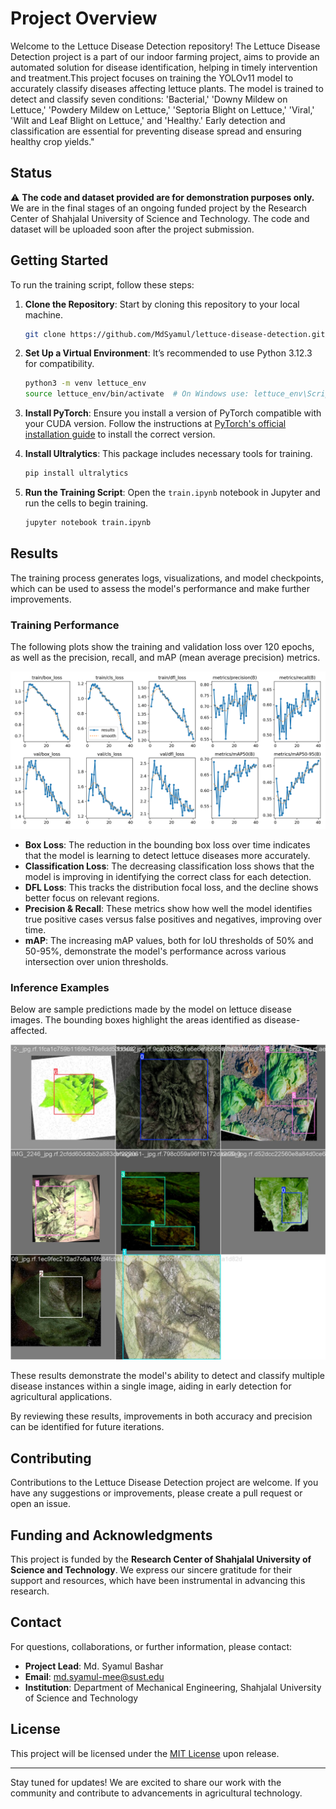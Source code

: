 
# Project Overview
Welcome to the Lettuce Disease Detection repository! The Lettuce Disease Detection project is a part of our indoor farming project, aims to provide an automated solution for disease identification, helping in timely intervention and treatment.This project focuses on training the YOLOv11 model to accurately classify diseases affecting lettuce plants. The model is trained to detect and classify seven conditions: 'Bacterial,' 'Downy Mildew on Lettuce,' 'Powdery Mildew on Lettuce,' 'Septoria Blight on Lettuce,' 'Viral,' 'Wilt and Leaf Blight on Lettuce,' and 'Healthy.' Early detection and classification are essential for preventing disease spread and ensuring healthy crop yields."

## Status
⚠️ **The code and dataset provided are for demonstration purposes only.**
We are in the final stages of an ongoing funded project by the Research Center of Shahjalal University of Science and Technology. The code and dataset will be uploaded soon after the project submission.

## Getting Started
To run the training script, follow these steps:

1. **Clone the Repository**: Start by cloning this repository to your local machine.

    ```bash
    git clone https://github.com/MdSyamul/lettuce-disease-detection.git
    ```
    
2. **Set Up a Virtual Environment**: It’s recommended to use Python 3.12.3 for compatibility.

    ```bash
    python3 -m venv lettuce_env
    source lettuce_env/bin/activate  # On Windows use: lettuce_env\Scripts\activate
    ```

3. **Install PyTorch**: Ensure you install a version of PyTorch compatible with your CUDA version. Follow the instructions at [PyTorch's official installation guide](https://pytorch.org/get-started/locally/) to install the correct version.

4. **Install Ultralytics**: This package includes necessary tools for training.

    ```bash
    pip install ultralytics
    ```

5. **Run the Training Script**: Open the `train.ipynb` notebook in Jupyter and run the cells to begin training.

    ```bash
    jupyter notebook train.ipynb
    ```


## Results
The training process generates logs, visualizations, and model checkpoints, which can be used to assess the model's performance and make further improvements.

### Training Performance
The following plots show the training and validation loss over 120 epochs, as well as the precision, recall, and mAP (mean average precision) metrics.

![Training Results](./results.png)

- **Box Loss**: The reduction in the bounding box loss over time indicates that the model is learning to detect lettuce diseases more accurately.
- **Classification Loss**: The decreasing classification loss shows that the model is improving in identifying the correct class for each detection.
- **DFL Loss**: This tracks the distribution focal loss, and the decline shows better focus on relevant regions.
- **Precision & Recall**: These metrics show how well the model identifies true positive cases versus false positives and negatives, improving over time.
- **mAP**: The increasing mAP values, both for IoU thresholds of 50% and 50-95%, demonstrate the model's performance across various intersection over union thresholds.

### Inference Examples
Below are sample predictions made by the model on lettuce disease images. The bounding boxes highlight the areas identified as disease-affected.

![Sample Predictions](./train_batch5042.jpg)

These results demonstrate the model's ability to detect and classify multiple disease instances within a single image, aiding in early detection for agricultural applications.

By reviewing these results, improvements in both accuracy and precision can be identified for future iterations.

## Contributing
Contributions to the Lettuce Disease Detection project are welcome. If you have any suggestions or improvements, please create a pull request or open an issue.

## Funding and Acknowledgments
This project is funded by the **Research Center of Shahjalal University of Science and Technology**. We express our sincere gratitude for their support and resources, which have been instrumental in advancing this research.

## Contact
For questions, collaborations, or further information, please contact:

- **Project Lead**: Md. Syamul Bashar
- **Email**: md.syamul-mee@sust.edu
- **Institution**: Department of Mechanical Engineering, Shahjalal University of Science and Technology

## License
This project will be licensed under the [MIT License](LICENSE) upon release.

---

Stay tuned for updates! We are excited to share our work with the community and contribute to advancements in agricultural technology.
